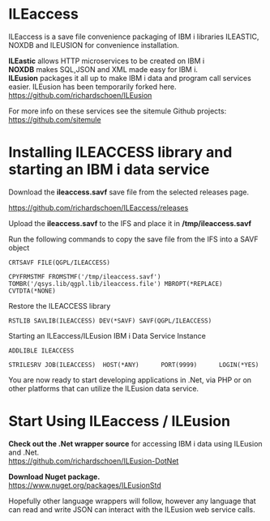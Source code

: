 # ILEaccess
ILEaccess is a save file convenience packaging of IBM i libraries ILEASTIC, NOXDB and ILEUSION for convenience installation. 

**ILEastic** allows HTTP microservices to be created on IBM i</br>
**NOXDB** makes SQL,JSON and XML made easy for IBM i.</br>
**ILEusion** packages it all up to make IBM i data and program call services easier. ILEusion has been temporarily forked here. https://github.com/richardschoen/ILEusion</br>

For more info on these services see the sitemule Github projects:
https://github.com/sitemule

# Installing ILEACCESS library and starting an IBM i data service

Download the **ileaccess.savf** save file from the selected releases page. 

https://github.com/richardschoen/ILEaccess/releases

Upload the **ileaccess.savf** to the IFS and place it in **/tmp/ileaccess.savf**

Run the following commands to copy the save file from the IFS into a SAVF object

`CRTSAVF FILE(QGPL/ILEACCESS)`
 
`CPYFRMSTMF FROMSTMF('/tmp/ileaccess.savf') TOMBR('/qsys.lib/qgpl.lib/ileaccess.file') MBROPT(*REPLACE) CVTDTA(*NONE)`

Restore the ILEACCESS library

`RSTLIB SAVLIB(ILEACCESS) DEV(*SAVF) SAVF(QGPL/ILEACCESS)`

Starting an ILEaccess/ILEusion IBM i Data Service Instance

`ADDLIBLE ILEACCESS`

`STRILESRV JOB(ILEACCESS) 
          HOST(*ANY)     
          PORT(9999)     
          LOGIN(*YES)`

You are now ready to start developing applications in .Net, via PHP or on other platforms that can utilize the ILEusion data service. 

# Start Using ILEaccess / ILEusion

**Check out the .Net wrapper source** for accessing IBM i data using ILEusion and .Net.</br>
https://github.com/richardschoen/ILEusion-DotNet</br>

**Download Nuget package.**</br>
https://www.nuget.org/packages/ILEusionStd </br>

Hopefully other language wrappers will follow, however any language that can read and write JSON can interact with the ILEusion web service calls. 

